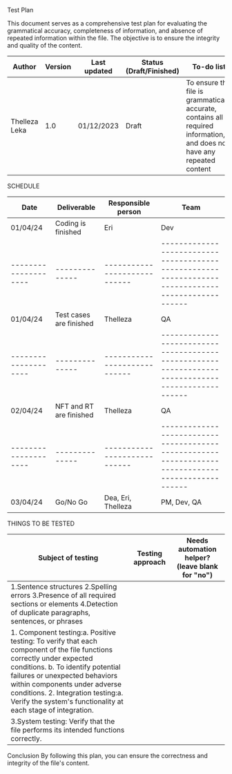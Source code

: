Test Plan 

This document serves as a comprehensive test plan for evaluating the grammatical accuracy, completeness of information, and absence of repeated information within the file. The objective is to ensure the integrity and quality of the content.


| Author | Version |  Last updated | Status (Draft/Finished)   | To-do list | 
|--------------------|--------------|----------------------------|---------------------|-------------------------------------------------------------------------------------------------|
| Thelleza Leka | 1.0 | 01/12/2023 | Draft | To ensure the file is grammatically accurate, contains all required information, and does not have any repeated content| 



SCHEDULE

| Date | Deliverable | Responsible person | Team | 
|--------------------|--------------|----------------------------|-------------------------------------------------------------------------------------------------|
| 01/04/24 | Coding is finished  | Eri | Dev | 
|--------------------|--------------|----------------------------|-------------------------------------------------------------------------------------------------|
| 01/04/24 | Test cases are finished | Thelleza | QA | 
|--------------------|--------------|----------------------------|-------------------------------------------------------------------------------------------------|
| 02/04/24 | NFT and RT are finished  | Thelleza | QA | 
|--------------------|--------------|----------------------------|-------------------------------------------------------------------------------------------------|
| 03/04/24 | Go/No Go  | Dea, Eri, Thelleza  | PM, Dev, QA | 


 THINGS TO BE TESTED 

 | Subject of testing | Testing approach | Needs automation helper? (leave blank for "no") |
 |---------------------|-----------------------|---------------------------------------------------|
 | 1.Sentence structures 2.Spelling errors 3.Presence of all required sections or elements 4.Detection of duplicate paragraphs, sentences, or phrases
| 1. Component testing:a. Positive testing: To verify that each component of the file functions correctly under expected conditions. b. To identify potential failures or unexpected behaviors within components under adverse conditions. 2. Integration testing:a. Verify the system's functionality at each stage of integration.
3.System testing: Verify that the file performs its intended functions correctly. |        |



Conclusion
By following this plan, you can ensure the correctness and integrity of the file's content.